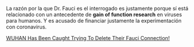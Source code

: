 La razón por la que Dr. Fauci es el interrogado es justamente porque sí está relacionado con un antecedente de **gain of function research** en viruses para humanos. Y es acusado de financiar justamente la experimentación con coronavirus. 

[WUHAN Has Been Caught Trying To Delete Their Fauci Connection!](https://independentminute.com/2021/05/17/wuhan-has-been-caught-trying-to-delete-their-fauci-connection/)
